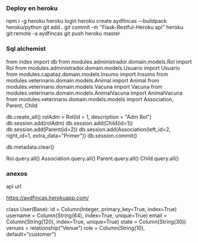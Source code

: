 ### Deploy en heroku

npm i -g heroku
heroku login
heroku create aydfincas --buildpack heroku/python
git add .
git commit -m "Flask-Restful-Heroku api"
heroku git:remote -a aydfincas
git push heroku master

### Sql alchemist

from index import db
from modules.administrador.domain.models.Rol import Rol
from modules.administrador.domain.models.Usuario import Usuario
from modules.capataz.domain.models.Insumo import Insumo
from modules.veterinario.domain.models.Animal import Animal
from modules.veterinario.domain.models.Vacuna import Vacuna
from modules.veterinario.domain.models.AnimalVacuna import AnimalVacuna
from modules.veterinario.domain.models.models import Association, Parent, Child

db.create_all()
rolAdm = Rol(id = 1, description = "Adm Rol")
db.session.add(rolAdm)
db.session.add(Child(id=1))
db.session.add(Parent(id=2))
db.session.add(Association(left_id=2, right_id=1, extra_data="Primer"))
db.session.commit()

db.metadata.clear()

Rol.query.all()
Association.query.all()
Parent.query.all()
Child.query.all()

### anexos

api url

https://aydfincas.herokuapp.com/

class User(Base):
id = Column(Integer, primary_key=True, index=True)
username = Column(String(64), index=True, unique=True)
email = Column(String(120), index=True, unique=True)
state = Column(String(30))
venues = relationship("Venue")
role = Column(String(10), default="customer")
